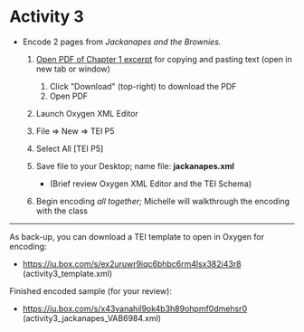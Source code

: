 # Activity 3

* Encode 2 pages from *Jackanapes and the Brownies.* 

  1. [Open PDF of Chapter 1 excerpt](https://github.com/mdalmau/tei-workshop-arl/blob/master/activity3_jackanapes_VAB6984_encoding.pdf) for copying and pasting text (open in new tab or window)
      1. Click "Download" (top-right) to download the PDF
      2. Open PDF
      
  2. Launch Oxygen XML Editor 
  
  3. File => New => TEI P5 
  
  4. Select All [TEI P5]
  
  5. Save file to your Desktop; name file: **jackanapes.xml**
  
     * (Brief review Oxygen XML Editor and the TEI Schema)
     
  6. Begin encoding *all together;* Michelle will walkthrough the encoding with the class
  
***
As back-up, you can download a TEI template to open in Oxygen for encoding:
* https://iu.box.com/s/ex2uruwr9iqc6bhbc6rm4lsx382i43r8 (activity3_template.xml) 

Finished encoded sample (for your review):
* https://iu.box.com/s/x43vanahil9ok4b3h89ohpmf0dmehsr0 (activity3_jackanapes_VAB6984.xml)

